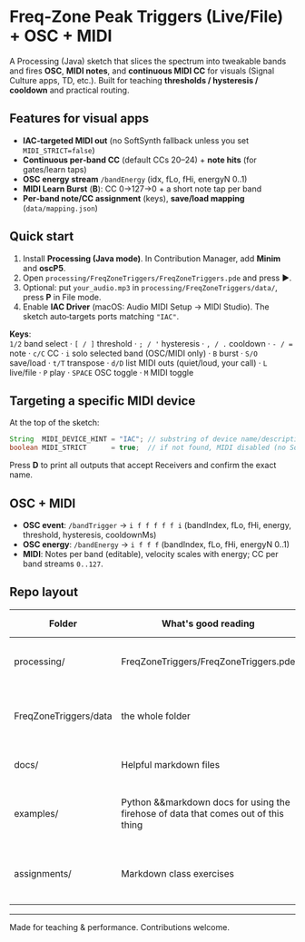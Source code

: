 # Freq‑Zone Peak Triggers (Live/File) + OSC + MIDI

A Processing (Java) sketch that slices the spectrum into tweakable bands and fires **OSC**, **MIDI notes**, and **continuous MIDI CC** for visuals (Signal Culture apps, TD, etc.). Built for teaching **thresholds / hysteresis / cooldown** and practical routing.

## Features for visual apps
- **IAC‑targeted MIDI out** (no SoftSynth fallback unless you set `MIDI_STRICT=false`)
- **Continuous per‑band CC** (default CCs 20–24) + **note hits** (for gates/learn taps)
- **OSC energy stream** `/bandEnergy` (idx, fLo, fHi, energyN 0..1)
- **MIDI Learn Burst** (**B**): CC 0→127→0 + a short note tap per band
- **Per‑band note/CC assignment** (keys), **save/load mapping** (`data/mapping.json`)

## Quick start
1. Install **Processing (Java mode)**. In Contribution Manager, add **Minim** and **oscP5**.
2. Open `processing/FreqZoneTriggers/FreqZoneTriggers.pde` and press ▶.
3. Optional: put `your_audio.mp3` in `processing/FreqZoneTriggers/data/`, press **P** in File mode.
4. Enable **IAC Driver** (macOS: Audio MIDI Setup → MIDI Studio). The sketch auto‑targets ports matching `"IAC"`.

**Keys**:  
`1/2` band select · `[ / ]` threshold · `; / '` hysteresis · `, / .` cooldown · `- / =` note · `c/C` CC · `i` solo selected band (OSC/MIDI only) · `B` burst · `S/O` save/load · `t/T` transpose · `d/D` list MIDI outs (quiet/loud, your call) · `L` live/file · `P` play · `SPACE` OSC toggle · `M` MIDI toggle

## Targeting a specific MIDI device
At the top of the sketch:
```java
String  MIDI_DEVICE_HINT = "IAC"; // substring of device name/description/vendor
boolean MIDI_STRICT      = true;  // if not found, MIDI disabled (no SoftSynth)
```
Press **D** to print all outputs that accept Receivers and confirm the exact name.

## OSC + MIDI
- **OSC event**: `/bandTrigger` → `i f f f f f i` (bandIndex, fLo, fHi, energy, threshold, hysteresis, cooldownMs)
- **OSC energy**: `/bandEnergy` → `i f f f` (bandIndex, fLo, fHi, energyN 0..1)
- **MIDI**: Notes per band (editable), velocity scales with energy; CC per band streams `0..127`.

## Repo layout
| Folder | What's good reading | What you can do with it |
| --- | --- | --- |
| processing/ | FreqZoneTriggers/FreqZoneTriggers.pde | Main processing sketch - this controls both info routing and display |
| FreqZoneTriggers/data | the whole folder | This is where the files we use for building non-live examples and repeatable, less-complex teaching | 
| docs/ | Helpful markdown files | Maps to what I'm thinking/building - look for updates |
| examples/ | Python &&markdown docs for using the firehose of data that comes out of this thing | Useful for wrapping one's head around the intent/implementation in a reusable way |
| assignments/ | Markdown class exercises | Useful for teaching students about the world of networked flows and webs of systems together |

---
Made for teaching & performance. Contributions welcome.
